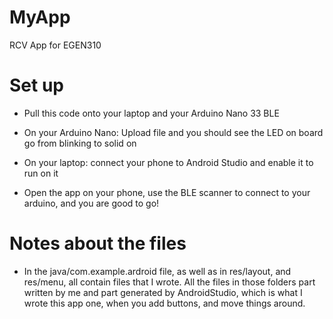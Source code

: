 # MyApp
RCV App for EGEN310

# Set up
- Pull this code onto your laptop and your Arduino Nano 33 BLE
- On your Arduino Nano: Upload file and you should see the LED on board go from blinking to solid on

- On your laptop: connect your phone to Android Studio and enable it to run on it
- Open the app on your phone, use the BLE scanner to connect to your arduino, and you are good to go!

# Notes about the files
- In the java/com.example.ardroid file, as well as in res/layout, and res/menu, all contain files that I wrote. All the files in those
folders part written by me and part generated by AndroidStudio, which is what I wrote this app one, when you add buttons, and move things
around.

